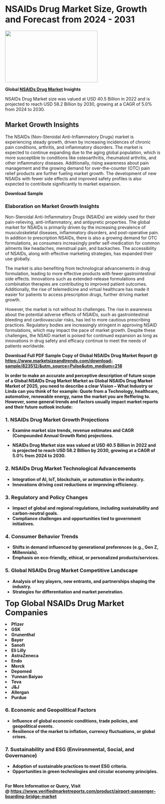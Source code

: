 <H1>NSAIDs Drug Market Size, Growth and Forecast from 2024 - 2031</H1><img class="aligncenter size-medium wp-image-584254" src="https://thirdeyenews.in/wp-content/uploads/2024/09/Global-Market-Research-300x168.jpeg" alt="" width="300" height="168" /><p><strong>Global&nbsp;<a href="https://www.marketsizeandtrends.com/download-sample/823512/&amp;utm_source=Pulse&amp;utm_medium=218">NSAIDs Drug Market</a> Insights</strong></p><p>NSAIDs Drug Market size was valued at USD 40.5 Billion in 2022 and is projected to reach USD 58.2 Billion by 2030, growing at a CAGR of 5.0% from 2024 to 2030.</p><p><h2>Market Growth Insights</h2> <p>The NSAIDs (Non-Steroidal Anti-Inflammatory Drugs) market is experiencing steady growth, driven by increasing incidences of chronic pain conditions, arthritis, and inflammatory disorders. The market is expected to continue expanding due to the aging global population, which is more susceptible to conditions like osteoarthritis, rheumatoid arthritis, and other inflammatory diseases. Additionally, rising awareness about pain management and the growing demand for over-the-counter (OTC) pain relief products are further fueling market growth. The development of new NSAIDs with fewer side effects and improved safety profiles is also expected to contribute significantly to market expansion.</p> <p><strong>Download Sample</strong></p> <h3>Elaboration on Market Growth Insights</h3> <p>Non-Steroidal Anti-Inflammatory Drugs (NSAIDs) are widely used for their pain-relieving, anti-inflammatory, and antipyretic properties. The global market for NSAIDs is primarily driven by the increasing prevalence of musculoskeletal diseases, inflammatory disorders, and post-operative pain. In addition to prescription NSAIDs, there is also a growing demand for OTC formulations, as consumers increasingly prefer self-medication for common ailments like headaches, menstrual pain, and backaches. The accessibility of NSAIDs, along with effective marketing strategies, has expanded their use globally.</p> <p>The market is also benefiting from technological advancements in drug formulation, leading to more effective products with fewer gastrointestinal side effects. Innovations such as extended-release formulations and combination therapies are contributing to improved patient outcomes. Additionally, the rise of telemedicine and virtual healthcare has made it easier for patients to access prescription drugs, further driving market growth.</p> <p>However, the market is not without its challenges. The rise in awareness about the potential adverse effects of NSAIDs, such as gastrointestinal bleeding and cardiovascular risks, has led to more cautious prescribing practices. Regulatory bodies are increasingly stringent in approving NSAID formulations, which may impact the pace of market growth. Despite these challenges, the NSAID market is poised for continued expansion as long as innovations in drug safety and efficacy continue to meet the needs of patients worldwide.</p> <p><strong></p><p><span class=""><strong>Download Full PDF Sample Copy of Global NSAIDs Drug Market Report</strong> @ <a href="https://www.marketsizeandtrends.com/download-sample/823512/&amp;utm_source=Pulse&amp;utm_medium=218" target="_blank">https://www.marketsizeandtrends.com/download-sample/823512/&amp;utm_source=Pulse&amp;utm_medium=218</a></span></p><p>In order to make an accurate and perceptive description of future scope of a Global&nbsp;NSAIDs Drug Market Market as Global&nbsp;NSAIDs Drug Market Market of 2025, you need to describe a clear Vision &ndash; What Industry or Linda can you think of for example: Quote from a Technology, healthcare, automotive, renewable energy, name the market you are Reffering to. However, some general trends and factors usually impact market reports and their future outlook include:</p><h3>1.&nbsp;<strong>NSAIDs Drug Market Growth Projections</strong></h3><ul><li>Examine market size trends, revenue estimates and CAGR (Compounded Annual Growth Rate) projections.</li><li><p>NSAIDs Drug Market size was valued at USD 40.5 Billion in 2022 and is projected to reach USD 58.2 Billion by 2030, growing at a CAGR of 5.0% from 2024 to 2030.</p></li></ul><h3>2.&nbsp;<strong>NSAIDs Drug Market Technological Advancements</strong></h3><ul><li>Integration of AI, IoT, blockchain, or automation in the industry.</li><li>Innovations driving cost reductions or improving efficiency.</li></ul><h3>3.&nbsp;<strong>Regulatory and Policy Changes</strong></h3><ul><li>Impact of global and regional regulations, including sustainability and carbon-neutral goals.</li><li>Compliance challenges and opportunities tied to government initiatives.</li></ul><h3>4.&nbsp;<strong>Consumer Behavior Trends</strong></h3><ul><li>Shifts in demand influenced by generational preferences (e.g., Gen Z, Millennials).</li><li>Emphasis on eco-friendly, ethical, or personalized products/services.</li></ul><h3>5.&nbsp;<strong>Global NSAIDs Drug Market Competitive Landscape</strong></h3><ul><li>Analysis of key players, new entrants, and partnerships shaping the industry.</li><li>Strategies for differentiation and market penetration.</li></ul><p data-pm-slice="1 1 []"><span style="color: inherit; font-family: inherit; font-size: 25px;">Top Global NSAIDs Drug Market Companies</span></p><div class="" data-test-id=""><p><li>Pfizer</li><li> GSK</li><li> Grunenthal</li><li> Bayer</li><li> Sanofi</li><li> Eli Lilly</li><li> AstraZeneca</li><li> Endo</li><li> Merck</li><li> Depomed</li><li> Yunnan Baiyao</li><li> Teva</li><li> J&J</li><li> Allergan</li><li> Purdue</li></p></div><h3>6.&nbsp;<strong>Economic and Geopolitical Factors</strong></h3><ul><li>Influence of global economic conditions, trade policies, and geopolitical events.</li><li>Resilience of the market to inflation, currency fluctuations, or global crises.</li></ul><h3>7.&nbsp;<strong>Sustainability and ESG (Environmental, Social, and Governance)</strong></h3><ul><li>Adoption of sustainable practices to meet ESG criteria.</li><li>Opportunities in green technologies and circular economy principles.</li></ul><h2><strong style="font-size: 14px;">For More Information or Query, Visit @&nbsp;</strong><a style="background-color: #ffffff; font-size: 14px;" href="https://www.marketsizeandtrends.com/report/nsaids-drug-market/" target="_blank">https://www.verifiedmarketreports.com/product/airport-passenger-boarding-bridge-market</a></h2>
